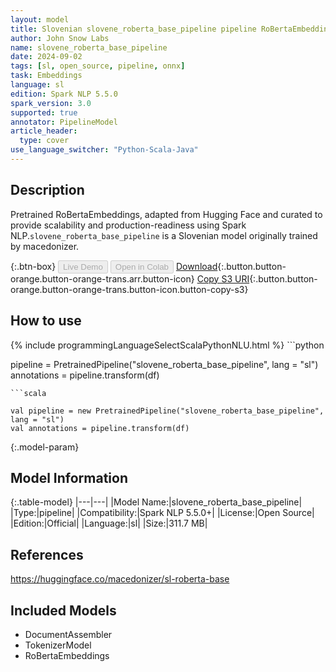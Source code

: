 ```yaml
---
layout: model
title: Slovenian slovene_roberta_base_pipeline pipeline RoBertaEmbeddings from macedonizer
author: John Snow Labs
name: slovene_roberta_base_pipeline
date: 2024-09-02
tags: [sl, open_source, pipeline, onnx]
task: Embeddings
language: sl
edition: Spark NLP 5.5.0
spark_version: 3.0
supported: true
annotator: PipelineModel
article_header:
  type: cover
use_language_switcher: "Python-Scala-Java"
---
```


## Description

Pretrained RoBertaEmbeddings, adapted from Hugging Face and curated to provide scalability and production-readiness using Spark NLP.`slovene_roberta_base_pipeline` is a Slovenian model originally trained by macedonizer.

{:.btn-box}
<button class="button button-orange" disabled>Live Demo</button>
<button class="button button-orange" disabled>Open in Colab</button>
[Download](https://s3.amazonaws.com/auxdata.johnsnowlabs.com/public/models/slovene_roberta_base_pipeline_sl_5.5.0_3.0_1725264600537.zip){:.button.button-orange.button-orange-trans.arr.button-icon}
[Copy S3 URI](s3://auxdata.johnsnowlabs.com/public/models/slovene_roberta_base_pipeline_sl_5.5.0_3.0_1725264600537.zip){:.button.button-orange.button-orange-trans.button-icon.button-copy-s3}

## How to use



<div class="tabs-box" markdown="1">
{% include programmingLanguageSelectScalaPythonNLU.html %}
```python

pipeline = PretrainedPipeline("slovene_roberta_base_pipeline", lang = "sl")
annotations =  pipeline.transform(df)   

```
```scala

val pipeline = new PretrainedPipeline("slovene_roberta_base_pipeline", lang = "sl")
val annotations = pipeline.transform(df)

```
</div>

{:.model-param}
## Model Information

{:.table-model}
|---|---|
|Model Name:|slovene_roberta_base_pipeline|
|Type:|pipeline|
|Compatibility:|Spark NLP 5.5.0+|
|License:|Open Source|
|Edition:|Official|
|Language:|sl|
|Size:|311.7 MB|

## References

https://huggingface.co/macedonizer/sl-roberta-base

## Included Models

- DocumentAssembler
- TokenizerModel
- RoBertaEmbeddings